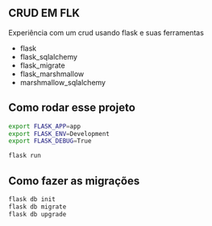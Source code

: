 ## CRUD EM FLK

Experiência com um crud usando flask e suas ferramentas

- flask 
- flask_sqlalchemy
- flask_migrate
- flask_marshmallow
- marshmallow_sqlalchemy

## Como rodar esse projeto


```sh
export FLASK_APP=app
export FLASK_ENV=Development
export FLASK_DEBUG=True

flask run
```

## Como fazer as migrações

```sh
flask db init
flask db migrate
flask db upgrade
```


